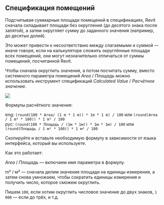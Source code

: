## Спецификация помещений

Подсчитывая суммарные площади помещений в спецификациях, Revit сначала складывает площади без округления (до десятого знака после запятой), а затем округляет сумму до заданного значения (например, до десятых долей).

Это может привести к несоответствию между слагаемыми и суммой — иначе говоря, если на калькуляторе сложить округлённые площади всех помещений, они могут незначительно отличаться от суммы помещений, посчитанной Revit.

Чтобы сначала округлить значения, а потом посчитать сумму, вместо системного параметра помещений _Area_ / _Площадь_ можно использовать инструмент спецификаций _Calculated Value_ / _Расчётное значение_.

![](/img/RVS_18/1670245141_block-3-manual-rooms-area-formula.gif#bordered)

Формулы расчётного значения:

eng: `(round(100 * Area/ (1 m * 1 m)) * 1m * 1 m) / 100` или `(round(Area / 1 m² * 100)) * 1 m² / 100`  
рус: `(round(100 * Площадь / (1м * 1м)) * 1м * 1м) / 100` или `(round(Площадь / 1 м² * 100)) * 1 м² / 100`

Скопируйте и вставьте необходимую формулу в зависимости от языка интерфейса, который вы используете.

Как это работает:

_Area_ / _Площадь_ — включаем имя параметра в формулу.

m² / м² — сначала делим значение площади на единицы измерения, а затем снова умножаем, чтобы сократить единицы измерения и получить число, которое сможем округлить.

Пишем `100`, если хотим округлить числовое значение до двух знаков, `1 000` — если до трёх, и т.д.
